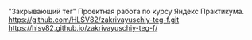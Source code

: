 "Закрывающий тег" Проектная работа по курсу Яндекс Практикума. 
https://github.com/HLSV82/zakrivayuschiy-teg-f.git <br/>
https://hlsv82.github.io/zakrivayuschiy-teg-f/
